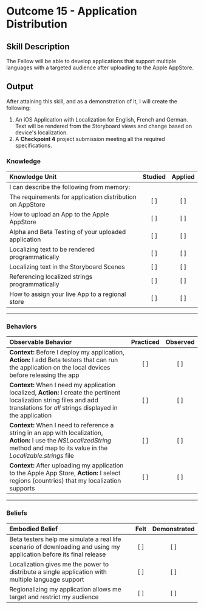 # Outcome 15 - Application Distribution
## Skill Description

The Fellow will be able to develop applications that support multiple languages with a targeted audience after uploading to the Apple AppStore.

## Output
After attaining this skill, and as a demonstration of it, I will create the following:

1. An iOS Application with Localization for English, French and German. Text will be rendered from the Storyboard views and change based on device's localization.
2. A **Checkpoint 4** project submission meeting all the required specifications.

### Knowledge

| Knowledge Unit   |      Studied      | Applied |
|:-------------|:------------------:|:--------:|
| I can describe the following from memory: | | |
| The requirements for application distribution on AppStore | [ ] | [ ] |
| How to upload an App to the Apple AppStore | [ ] | [ ] |
| Alpha and Beta Testing of your uploaded application | [ ] | [ ] |
| Localizing text to be rendered programmatically | [ ] | [ ] |
| Localizing text in the Storyboard Scenes | [ ] | [ ] |
| Referencing localized strings programmatically | [ ] | [ ] |
| How to assign your live App to a regional store | [ ] | [ ] |

------

### Behaviors

| Observable Behavior   |      Practiced      | Observed |
|:-------------|:------------------:|:--------:|
| **Context:** Before I deploy my application, **Action:** I add Beta testers that can run the application on the local devices before releasing the app | [ ] | [ ] |
| **Context:** When I need my application localized, **Action:** I create the pertinent localization string files and add translations for _all_ strings displayed in the application | [ ] | [ ] |
| **Context:** When I need to reference a string in an app with localization, **Action:** I use the _NSLocalizedString_ method and map to its value in the _Localizable.strings_ file | [ ] | [ ] |
| **Context:** After uploading my application to the Apple App Store, **Action:** I select regions (countries) that my localization supports | [ ] | [ ] |

------

### Beliefs

| Embodied Belief   |      Felt      | Demonstrated |
|:-------------|:------------------:|:--------:|
| Beta testers help me simulate a real life scenario of downloading and using my application before its final release | [ ] | [ ] |
| Localization gives me the power to distribute a single application with multiple language support | [ ] | [ ] |
| Regionalizing my application allows me target and restrict my audience | [ ] | [ ] |
